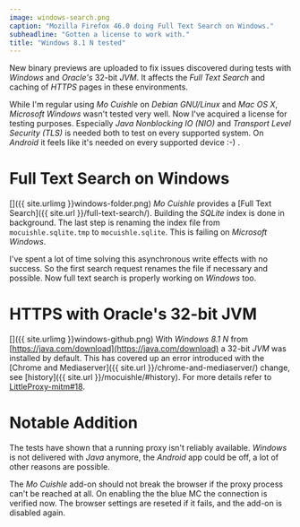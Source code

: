 ```yaml
---
image: windows-search.png
caption: "Mozilla Firefox 46.0 doing Full Text Search on Windows."
subheadline: "Gotten a license to work with."
title: "Windows 8.1 N tested"
---
```


New binary previews are uploaded to fix issues discovered during tests with 
*Windows* and *Oracle's* 32-bit *JVM*. It affects the *Full Text Search* and 
caching of *HTTPS* pages in these environments.
<!--more-->

While I'm regular using *Mo Cuishle* on *Debian GNU/Linux* and *Mac OS X*, 
*Microsoft Windows* wasn't tested very well. Now I've acquired a license for 
testing purposes. Especially *Java Nonblocking IO (NIO)* and *Transport Level 
Security (TLS)* is needed both to test on every supported system. On *Android* 
it feels like it's needed on every supported device :-) . 

# Full Text Search on Windows

[<img class="left" src="{{ site.urlimg }}windows-folder-300.png" alt="">]({{ site.urlimg }}windows-folder.png)
*Mo Cuishle* provides a [Full Text Search]({{ site.url }}/full-text-search/). 
Building the *SQLite* index is done in background. The last step is renaming the 
index file from `mocuishle.sqlite.tmp` to `mocuishle.sqlite`. This is failing 
on *Microsoft Windows*.

I've spent a lot of time solving this asynchronous write effects with no 
success. So the first search request renames the file if necessary and possible.
Now full text search is properly working on *Windows* too.

# HTTPS with Oracle's 32-bit JVM

[<img class="left" src="{{ site.urlimg }}windows-github-300.png" alt="">]({{ site.urlimg }}windows-github.png)
With *Windows 8.1 N* from [https://java.com/download](https://java.com/download) 
a 32-bit *JVM* was installed by default. This has covered up an error introduced 
with the [Chrome and Mediaserver]({{ site.url }}/chrome-and-mediaserver/) 
change, see [history]({{ site.url }}/mocuishle/#history). For more details 
refer to
[LittleProxy-mitm#18](https://github.com/ganskef/LittleProxy-mitm/issues/18).


# Notable Addition

The tests have shown that a running proxy isn't reliably available. *Windows* 
is not delivered with *Java* anymore, the *Android* app could be off, a lot of 
other reasons are possible.

The *Mo Cuishle* add-on should not break the browser if the proxy process can't 
be reached at all. On enabling the the blue MC the connection is verified now. 
The browser settings are reseted if it fails, and the add-on is disabled again.